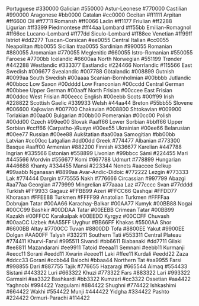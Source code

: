 Portuguese	#330000
Galician	#550000
Astur-Leonese	#770000
Castilian	#990000
Aragonese	#bb0000
Catalan	#cc0000
Occitan	#ff1111
Arpitan	#ff6600
Oïl	#ff7711
Romansh	#ff0066
Ladin	#ff1177
Friulian	#ff2288
Ligurian	#ff3399
Piedmontese	#ff44aa
Lombard	#ff55bb
Emilian-Romagnol	#ff66cc
Lucano-Lombard	#ff77dd
Siculo-Lombard	#ff88ee
Venetian	#ff99ff
Istriot	#dd2277
Tuscan-Corsican	#ee0055
Central Italian	#cc0055
Neapolitan	#bb0055
Sicilian	#aa0055
Sardinian	#990055
Romanian	#880055
Aromanian	#770055
Meglenitic	#660055
Istro-Romanian	#550055
Faroese	#7700bb
Icelandic	#6600aa
North Norwegian	#551199
Trønder	#442288
Westlandic	#333377
Eastlandic	#224466
Norrlandic	#115566
East Swedish	#006677
Svealandic	#007788
Götalandic	#008899
Gutnish	#0099aa
South Swedish	#00aaaa
Scanian-Bornholmian	#00bbbb
Jutlandic	#00bbcc
Low Saxon	#00dddd
Low Franconian	#00ccdd
Central German	#00bbee
Upper German	#00aaff
North Frisian	#00ccee
East Frisian	#00ddcc
West Frisian	#00eecc
English	#00eebb
Scots	#00ff99
Irish	#228822
Scottish Gaelic	#339933
Welsh	#44aa44
Breton	#55bb55
Slovene	#006600
Kajkavian	#007700
Chakavian	#008800
Shtokavian	#009900
Torlakian	#00aa00
Bulgarian	#00bb00
Pomeranian	#00cc00
Polish	#00dd00
Czech	#99ee00
Slovak	#aaff66
Lower Sorbian	#bbff66
Upper Sorbian	#ccff66
(Carpatho-)Rusyn	#00ee55
Ukrainian	#00ee66
Belarusian	#00ee77
Russian	#00ee88
Aukštatian	#aa00aa
Samogitian	#bb00bb
Latvian	#cc00cc
Latgalian	#dd00dd
Greek	#774477
Albanian	#773300
Basque	#aaff00
Armenian	#882200
Finnish	#336677
Karelian	#447788
Ingrian	#335566
Estonian	#558899
Livonian	#99bbcc
Sámi	#224455
Mari	#445566
Mordvin	#556677
Komi	#667788
Udmurt	#778899
Hungarian	#446688
Khanty	#334455
Mansi	#223344
Nenets	#aaccee
Selkup	#99aabb
Nganasan	#8899aa
Avar-Andic-Didoic	#772222
Lezgin	#773333
Lak	#774444
Dargin	#775555
Nakh	#776666
Circassian	#997799
Abazgi	#aa77aa
Georgian	#779999
Mingrelian	#77aaaa
Laz	#77cccc
Svan	#77dddd
Turkish	#FF9933
Gagauz	#FFBB99
Azeri	#FFCC66
Qashqai	#FFDD77
Khorasan	#FFEE88
Turkmen	#FFFF99
Anatolian Turkmen	#FFFFaa
Dobrujan Tatar	#00AA66
Karachay-Balkar	#00AA77
Kumyk	#00BB88
Nogai	#00CC99
Bashkir	#00DDAA
Tatar	#00EEBB
Crimean Tatar	#00BB99
Kazakh	#00FFCC
Karakalpak	#00EEDD
Kyrgyz	#00CCFF
Chuvash	#00aaCC
Uzbek	#AA55FF
Uyghur	#BB66FF
Khakas	#5500AA
Shor	#6600BB
Altay	#7700CC
Tuvan	#8800DD
Tofa	#8800EE
Yakut	#9900EE
Dolgan	#AA00FF
Talysh	#332211
Southern Tati	#553311
Central Plateau	#774411
Khurvi-Farvi	#995511
Sivandi	#bb6611
Biabanaki	#dd7711
Gilaki	#ee8811
Mazandarani	#ee9911
Tatoid	#eeaa11
Semnani	#eebb11
Kurmanji	#eecc11
Sorani	#eedd11
Xwarin	#eeee11
Laki	#ffee11
Kurdali	#eedd22
Zaza	#ddcc33
Gorani	#ccbb44
Balochi	#bbaa44
Northern Tat	#aa9955
Farsi	#998855
Dari	#887755
Tajik	#776655
Hazaragi	#665544
Aimaq	#554433
Sistani	#443322
Luri	#663322
Khuzi	#773322
Fars	#883322
Lari	#993322
Garmsiri	#aa3322
Bashkardi	#bb3322
Kumzari	#cc3322
Ossetian	#aa4422
Yaghnobi	#994422
Yazgulami	#884422
Shughni	#774422
Ishkashimi	#664422
Wakhi	#554422
Munji	#444422
Yidgha	#334422
Pashto	#224422
Ormuri-Parachi	#114422